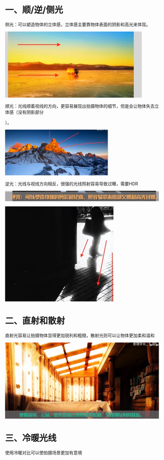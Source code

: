 # 一、顺/逆/侧光

侧光：可以塑造物体的立体感，立体感主要靠物体表面的阴影和高光来体现。

<img src="02.用光.assets/image-20241027180527023.png" alt="image-20241027180527023" style="zoom:50%;" />

顺光：光线顺着视线的方向，更容易展现出拍摄物体的细节，但是会让物体失去立体感（没有阴影部分

）。

<img src="02.用光.assets/image-20241027180645467.png" alt="image-20241027180645467" style="zoom: 33%;" />

逆光：光线与视线方向相反，很强的光线照射容易导致过曝，需要HDR

![image-20241027181148916](02.用光.assets/image-20241027181148916.png)

<img src="02.用光.assets/image-20241027180819051.png" alt="image-20241027180819051" style="zoom:50%;" />

# 二、直射和散射

直射光容易让拍摄物体显得更加锐利和粗糙，散射光则可以让物体更加柔和温和

![image-20241027181329714](02.用光.assets/image-20241027181329714.png)

# 三、冷暖光线

使用冷暖对比可以使拍摄场景更加有意境